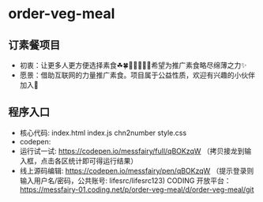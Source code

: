 # order-veg-meal

## 订素餐项目
- 初衷：让更多人更方便选择素食☘🍀🌱🌾🌽🥬🍎希望为推广素食略尽绵薄之力✨
- 愿景：借助互联网的力量推广素食。项目属于公益性质，欢迎有兴趣的小伙伴加入💫

## 程序入口
- 核心代码: index.html index.js chn2number style.css
- codepen: 
- 运行试一试: https://codepen.io/messfairy/full/qBOKzqW
（拷贝接龙到输入框，点击各区统计即可得运行结果）
- 线上源码编辑: https://codepen.io/messfairy/pen/qBOKzqW
（提示登录则输入用户名/密码，公共账号: lifesrc/lifesrc123)
CODING 开放平台：
https://messfairy-01.coding.net/p/order-veg-meal/d/order-veg-meal/git
